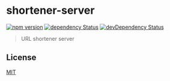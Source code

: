 # shortener-server

[![npm version](https://img.shields.io/npm/v/shortener-server.svg?style=flat-square)](https://www.npmjs.com/package/shortener-server)
[![dependency Status](https://img.shields.io/david/lgaticaq/shortener-server.svg?style=flat-square)](https://david-dm.org/lgaticaq/shortener-server#info=dependencies)
[![devDependency Status](https://img.shields.io/david/dev/lgaticaq/shortener-server.svg?style=flat-square)](https://david-dm.org/lgaticaq/shortener-server#info=devDependencies)

> URL shortener server

## License

[MIT](https://tldrlegal.com/license/mit-license)
